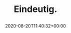 ---
retweeted: false
source: <a href="https://mobile.twitter.com" rel="nofollow">Twitter Web App</a>
entities:
  hashtags: []
  symbols: []
  user_mentions: []
  urls:
  - url: https://t.co/iU0trScbkv
    expanded_url: https://twitter.com/bascht/status/1296044381611397122
    display_url: twitter.com/bascht/status/…
    indices:
    - '11'
    - '34'
display_text_range:
- '0'
- '34'
favorite_count: '0'
id_str: '1296411793124921345'
truncated: false
retweet_count: '0'
id: '1296411793124921345'
possibly_sensitive: false
created_at: Thu Aug 20 11:40:32 +0000 2020
favorited: false
full_text: Eindeutig.
lang: de
quote_url: https://twitter.com/bascht/status/1296044381611397122
tags:
- pesos/twitter
date: '2020-08-20T11:40:32+00:00'
src: https://twitter.com/bascht/status/1296411793124921345
original_url: https://twitter.com/bascht/status/1296411793124921345
type: twitter_tweet
text: Eindeutig.
title: 'Eindeutig.

  '

---